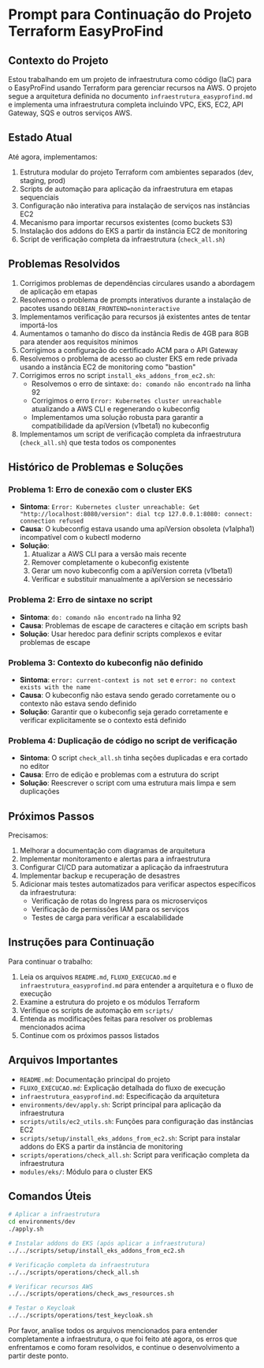 # Prompt para Continuação do Projeto Terraform EasyProFind

## Contexto do Projeto

Estou trabalhando em um projeto de infraestrutura como código (IaC) para o EasyProFind usando Terraform para gerenciar recursos na AWS. O projeto segue a arquitetura definida no documento `infraestrutura_easyprofind.md` e implementa uma infraestrutura completa incluindo VPC, EKS, EC2, API Gateway, SQS e outros serviços AWS.

## Estado Atual

Até agora, implementamos:

1. Estrutura modular do projeto Terraform com ambientes separados (dev, staging, prod)
2. Scripts de automação para aplicação da infraestrutura em etapas sequenciais
3. Configuração não interativa para instalação de serviços nas instâncias EC2
4. Mecanismo para importar recursos existentes (como buckets S3)
5. Instalação dos addons do EKS a partir da instância EC2 de monitoring
6. Script de verificação completa da infraestrutura (`check_all.sh`)

## Problemas Resolvidos

1. Corrigimos problemas de dependências circulares usando a abordagem de aplicação em etapas
2. Resolvemos o problema de prompts interativos durante a instalação de pacotes usando `DEBIAN_FRONTEND=noninteractive`
3. Implementamos verificação para recursos já existentes antes de tentar importá-los
4. Aumentamos o tamanho do disco da instância Redis de 4GB para 8GB para atender aos requisitos mínimos
5. Corrigimos a configuração do certificado ACM para o API Gateway
6. Resolvemos o problema de acesso ao cluster EKS em rede privada usando a instância EC2 de monitoring como "bastion"
7. Corrigimos erros no script `install_eks_addons_from_ec2.sh`:
   - Resolvemos o erro de sintaxe: `do: comando não encontrado` na linha 92
   - Corrigimos o erro `Error: Kubernetes cluster unreachable` atualizando a AWS CLI e regenerando o kubeconfig
   - Implementamos uma solução robusta para garantir a compatibilidade da apiVersion (v1beta1) no kubeconfig
8. Implementamos um script de verificação completa da infraestrutura (`check_all.sh`) que testa todos os componentes

## Histórico de Problemas e Soluções

### Problema 1: Erro de conexão com o cluster EKS
- **Sintoma**: `Error: Kubernetes cluster unreachable: Get "http://localhost:8080/version": dial tcp 127.0.0.1:8080: connect: connection refused`
- **Causa**: O kubeconfig estava usando uma apiVersion obsoleta (v1alpha1) incompatível com o kubectl moderno
- **Solução**: 
  1. Atualizar a AWS CLI para a versão mais recente
  2. Remover completamente o kubeconfig existente
  3. Gerar um novo kubeconfig com a apiVersion correta (v1beta1)
  4. Verificar e substituir manualmente a apiVersion se necessário

### Problema 2: Erro de sintaxe no script
- **Sintoma**: `do: comando não encontrado` na linha 92
- **Causa**: Problemas de escape de caracteres e citação em scripts bash
- **Solução**: Usar heredoc para definir scripts complexos e evitar problemas de escape

### Problema 3: Contexto do kubeconfig não definido
- **Sintoma**: `error: current-context is not set` e `error: no context exists with the name`
- **Causa**: O kubeconfig não estava sendo gerado corretamente ou o contexto não estava sendo definido
- **Solução**: Garantir que o kubeconfig seja gerado corretamente e verificar explicitamente se o contexto está definido

### Problema 4: Duplicação de código no script de verificação
- **Sintoma**: O script `check_all.sh` tinha seções duplicadas e era cortado no editor
- **Causa**: Erro de edição e problemas com a estrutura do script
- **Solução**: Reescrever o script com uma estrutura mais limpa e sem duplicações

## Próximos Passos

Precisamos:

1. Melhorar a documentação com diagramas de arquitetura
2. Implementar monitoramento e alertas para a infraestrutura
3. Configurar CI/CD para automatizar a aplicação da infraestrutura
4. Implementar backup e recuperação de desastres
5. Adicionar mais testes automatizados para verificar aspectos específicos da infraestrutura:
   - Verificação de rotas do Ingress para os microserviços
   - Verificação de permissões IAM para os serviços
   - Testes de carga para verificar a escalabilidade

## Instruções para Continuação

Para continuar o trabalho:

1. Leia os arquivos `README.md`, `FLUXO_EXECUCAO.md` e `infraestrutura_easyprofind.md` para entender a arquitetura e o fluxo de execução
2. Examine a estrutura do projeto e os módulos Terraform
3. Verifique os scripts de automação em `scripts/`
4. Entenda as modificações feitas para resolver os problemas mencionados acima
5. Continue com os próximos passos listados

## Arquivos Importantes

- `README.md`: Documentação principal do projeto
- `FLUXO_EXECUCAO.md`: Explicação detalhada do fluxo de execução
- `infraestrutura_easyprofind.md`: Especificação da arquitetura
- `environments/dev/apply.sh`: Script principal para aplicação da infraestrutura
- `scripts/utils/ec2_utils.sh`: Funções para configuração das instâncias EC2
- `scripts/setup/install_eks_addons_from_ec2.sh`: Script para instalar addons do EKS a partir da instância de monitoring
- `scripts/operations/check_all.sh`: Script para verificação completa da infraestrutura
- `modules/eks/`: Módulo para o cluster EKS

## Comandos Úteis

```bash
# Aplicar a infraestrutura
cd environments/dev
./apply.sh

# Instalar addons do EKS (após aplicar a infraestrutura)
../../scripts/setup/install_eks_addons_from_ec2.sh

# Verificação completa da infraestrutura
../../scripts/operations/check_all.sh

# Verificar recursos AWS
../../scripts/operations/check_aws_resources.sh

# Testar o Keycloak
../../scripts/operations/test_keycloak.sh
```

Por favor, analise todos os arquivos mencionados para entender completamente a infraestrutura, o que foi feito até agora, os erros que enfrentamos e como foram resolvidos, e continue o desenvolvimento a partir deste ponto.